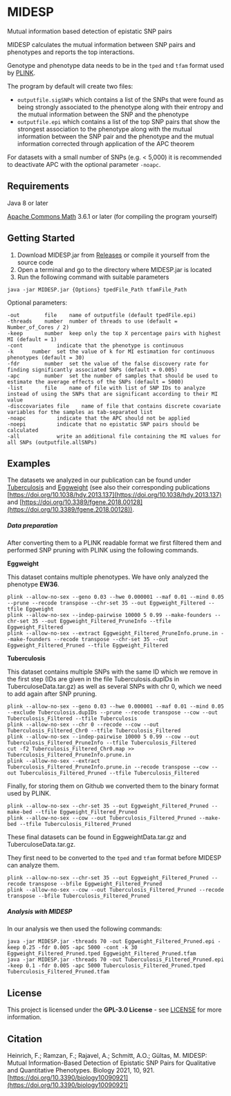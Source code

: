 # MIDESP

Mutual information based detection of epistatic SNP pairs

MIDESP calculates the mutual information between SNP pairs and phenotypes and reports the top interactions.

Genotype and phenotype data needs to be in the `tped` and `tfam` format used by [PLINK](https://www.cog-genomics.org/plink/1.9/formats).

The program by default will create two files:

- `outputfile.sigSNPs` which contains a list of the SNPs that were found as being strongly associated to the phenotype along with their entropy and the mutual information between the SNP and the phenotype
- `outputfile.epi` which contains a list of the top SNP pairs that show the strongest association to the phenotype along with the mutual information between the SNP pair and the phenotype and the mutual information corrected through application of the APC theorem

For datasets with a small number of SNPs (e.g. < 5,000) it is recommended to deactivate APC with the optional parameter `-noapc`.

## Requirements

Java 8 or later

[Apache Commons Math](https://github.com/apache/commons-math) 3.6.1 or later (for compiling the program yourself)

## Getting Started

1. Download MIDESP.jar from [Releases](https://github.com/FelixHeinrich/MIDESP/releases/tag/1.4) or compile it yourself from the source code
2. Open a terminal and go to the directory where MIDESP.jar is located
3. Run the following command with suitable parameters


```
java -jar MIDESP.jar {Options} tpedFile_Path tfamFile_Path
```

Optional parameters:

```
-out		file	name of outputfile (default tpedFile.epi)
-threads	number	number of threads to use (default = Number_of_Cores / 2)
-keep		number	keep only the top X percentage pairs with highest MI (default = 1)
-cont			indicate that the phenotype is continuous
-k		number	set the value of k for MI estimation for continuous phenotypes (default = 30)
-fdr		number	set the value of the false discovery rate for finding significantly associated SNPs (default = 0.005)
-apc		number	set the number of samples that should be used to estimate the average effects of the SNPs (default = 5000)
-list		file	name of file with list of SNP IDs to analyze instead of using the SNPs that are significant according to their MI value
-disccovariates	file	name of file that contains discrete covariate variables for the samples as tab-separated list
-noapc			indicate that the APC should not be applied
-noepi			indicate that no epistatic SNP pairs should be calculated
-all			write an additional file containing the MI values for all SNPs (outputfile.allSNPs)
```
## Examples
The datasets we analyzed in our publication can be found under [Tuberculosis](https://doi.org/10.5061/dryad.519bm) and [Eggweight](https://figshare.com/articles/dataset/Genome-wide_Association_Analysis_of_Age-Dependent_Egg_Weights_in_Chickens/5844420) (see also their corresponding publications [https://doi.org/10.1038/hdy.2013.137](https://doi.org/10.1038/hdy.2013.137) and [https://doi.org/10.3389/fgene.2018.00128](https://doi.org/10.3389/fgene.2018.00128)).

##### Data preparation 

After converting them to a PLINK readable format we first filtered them and performed SNP pruning with PLINK using the following commands.

**Eggweight**

This dataset contains multiple phenotypes. We have only analyzed the phenotype **EW36**.

```
plink --allow-no-sex --geno 0.03 --hwe 0.000001 --maf 0.01 --mind 0.05 --prune --recode transpose --chr-set 35 --out Eggweight_Filtered --tfile Eggweight
plink --allow-no-sex --indep-pairwise 10000 5 0.99 --make-founders --chr-set 35 --out Eggweight_Filtered_PruneInfo --tfile Eggweight_Filtered
plink --allow-no-sex --extract Eggweight_Filtered_PruneInfo.prune.in --make-founders --recode transpose --chr-set 35 --out Eggweight_Filtered_Pruned --tfile Eggweight_Filtered
```

**Tuberculosis**

This dataset contains multiple SNPs with the same ID which we remove in the first step (IDs are given in the file Tuberculosis.dupIDs in TuberculoseData.tar.gz) as well as several SNPs with chr 0, which we need to add again after SNP pruning.

```
plink --allow-no-sex --geno 0.03 --hwe 0.000001 --maf 0.01 --mind 0.05 --exclude Tuberculosis.dupIDs --prune --recode transpose --cow --out Tuberculosis_Filtered --tfile Tuberculosis
plink --allow-no-sex --chr 0 --recode --cow --out Tuberculosis_Filtered_Chr0 --tfile Tuberculosis_Filtered
plink --allow-no-sex --indep-pairwise 10000 5 0.99 --cow --out Tuberculosis_Filtered_PruneInfo --tfile Tuberculosis_Filtered
cut -f2 Tuberculosis_Filtered_Chr0.map >> Tuberculosis_Filtered_PruneInfo.prune.in
plink --allow-no-sex --extract Tuberculosis_Filtered_PruneInfo.prune.in --recode transpose --cow --out Tuberculosis_Filtered_Pruned --tfile Tuberculosis_Filtered

```

Finally, for storing them on Github we converted them to the binary format used by PLINK.

```
plink --allow-no-sex --chr-set 35 --out Eggweight_Filtered_Pruned --make-bed --tfile Eggweight_Filtered_Pruned
plink --allow-no-sex --cow --out Tuberculosis_Filtered_Pruned --make-bed --tfile Tuberculosis_Filtered_Pruned
```

These final datasets can be found in EggweightData.tar.gz and TuberculoseData.tar.gz. 

They first need to be converted to the `tped` and `tfam` format before MIDESP can analyze them.

```
plink --allow-no-sex --chr-set 35 --out Eggweight_Filtered_Pruned --recode transpose --bfile Eggweight_Filtered_Pruned
plink --allow-no-sex --cow --out Tuberculosis_Filtered_Pruned --recode transpose --bfile Tuberculosis_Filtered_Pruned
```

##### Analysis with MIDESP

In our analysis we then used the following commands:

```
java -jar MIDESP.jar -threads 70 -out Eggweight_Filtered_Pruned.epi -keep 0.25 -fdr 0.005 -apc 5000 -cont -k 30 Eggweight_Filtered_Pruned.tped Eggweight_Filtered_Pruned.tfam
java -jar MIDESP.jar -threads 70 -out Tuberculosis_Filtered_Pruned.epi -keep 0.1 -fdr 0.005 -apc 5000 Tuberculosis_Filtered_Pruned.tped Tuberculosis_Filtered_Pruned.tfam 
```

## License

This project is licensed under the **GPL-3.0 License** - see [LICENSE](LICENSE) for more information.

## Citation

Heinrich, F.; Ramzan, F.; Rajavel, A.; Schmitt, A.O.; Gültas, M. MIDESP: Mutual Information-Based Detection of Epistatic SNP Pairs for Qualitative and Quantitative Phenotypes. Biology 2021, 10, 921. [https://doi.org/10.3390/biology10090921](https://doi.org/10.3390/biology10090921)